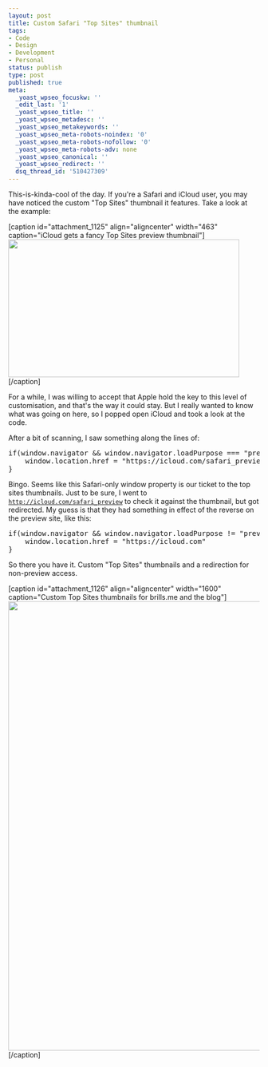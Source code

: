 ```yaml
---
layout: post
title: Custom Safari "Top Sites" thumbnail
tags:
- Code
- Design
- Development
- Personal
status: publish
type: post
published: true
meta:
  _yoast_wpseo_focuskw: ''
  _edit_last: '1'
  _yoast_wpseo_title: ''
  _yoast_wpseo_metadesc: ''
  _yoast_wpseo_metakeywords: ''
  _yoast_wpseo_meta-robots-noindex: '0'
  _yoast_wpseo_meta-robots-nofollow: '0'
  _yoast_wpseo_meta-robots-adv: none
  _yoast_wpseo_canonical: ''
  _yoast_wpseo_redirect: ''
  dsq_thread_id: '510427309'
---
```

This-is-kinda-cool of the day. If you're a Safari and iCloud user, you may have noticed the custom "Top Sites" thumbnail it features. Take a look at the example:

[caption id="attachment_1125" align="aligncenter" width="463" caption="iCloud gets a fancy Top Sites preview thumbnail"]<img class="size-full wp-image-1125" title="iCloud Top Sites preview" src="http://daneden.me/wp-content/uploads/2011/12/topsites.png" alt="" width="463" height="276" />[/caption]

For a while, I was willing to accept that Apple hold the key to this level of customisation, and that's the way it could stay. But I really wanted to know what was going on here, so I popped open iCloud and took a look at the code.

<!--more-->After a bit of scanning, I saw something along the lines of:
<pre class="prettyprint">if(window.navigator &amp;&amp; window.navigator.loadPurpose === "preview"){
    window.location.href = "https://icloud.com/safari_preview"
}</pre>
Bingo. Seems like this Safari-only window property is our ticket to the top sites thumbnails. Just to be sure, I went to <code>http://icloud.com/safari_preview</code> to check it against the thumbnail, but got redirected. My guess is that they had something in effect of the reverse on the preview site, like this:
<pre class="prettyprint">if(window.navigator &amp;&amp; window.navigator.loadPurpose != "preview"){
    window.location.href = "https://icloud.com"
}</pre>
So there you have it. Custom "Top Sites" thumbnails and a redirection for non-preview access.

[caption id="attachment_1126" align="aligncenter" width="1600" caption="Custom Top Sites thumbnails for brills.me and the blog"]<a href="http://daneden.me/wp-content/uploads/2011/12/topsites1.png"><img class="size-full wp-image-1126" title="Top Sites previews for Brills and my blog" src="http://daneden.me/wp-content/uploads/2011/12/topsites1.png" alt="" width="1600" height="900" /></a>[/caption]

